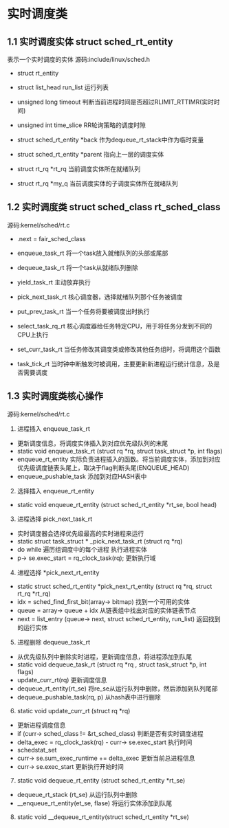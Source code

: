 # 实时调度类

## 1.1 实时调度实体 struct sched\_rt\_entity  
表示一个实时调度的实体
源码:include/linux/sched.h

- struct rt\_entity 
- struct list\_head run\_list 运行列表
- unsigned long timeout 判断当前进程时间是否超过RLIMIT\_RTTIMR(实时时间)
- unsigned int time\_slice RR轮询策略的调度时隙

- struct sched\_rt\_entity \*back 作为dequeue\_rt\_stack中作为临时变量
- struct sched\_rt\_entity \*parent 指向上一层的调度实体
- struct rt\_rq  \*rt\_rq 当前调度实体所在就绪队列
- struct rt\_rq \*my\_q 当前调度实体的子调度实体所在就绪队列


## 1.2 实时调度类 struct sched\_class rt\_sched\_class 
源码:kernel/sched/rt.c

- .next = fair\_sched\_class 
- enqueue\_task\_rt   将一个task放入就绪队列的头部或尾部
- dequeue\_task\_rt   将一个task从就绪队列删除 
- yield\_task\_rt         主动放弃执行
- pick\_next\_task\_rt    核心调度器，选择就绪队列那个任务被调度
- put\_prev\_task\_rt     当一个任务将要被调度出时执行


- select\_task\_rq\_rt    核心调度器给任务特定CPU，用于将任务分发到不同的CPU上执行
- set\_curr\_task\_rt     当任务修改其调度类或修改其他任务组时，将调用这个函数
- task\_tick\_rt	  当时钟中断触发时被调用，主要更新新进程运行统计信息，及是否需要调度


## 1.3 实时调度类核心操作
源码:kernel/sched/rt.c

1. 进程插入 enqueue\_task\_rt
- 更新调度信息，将调度实体插入到对应优先级队列的末尾
- static void enqueue\_task\_rt (struct rq \*rq, struct task\_struct \*p, int flags)
- enqueue\_rt\_entity 实际负责进程插入的函数。将当前调度实体，添加到对应优先级调度链表头尾上，取决于flag判断头尾(ENQUEUE\_HEAD)
- enqueue\_pushable\_task 添加到对应HASH表中

2. 选择插入 enqueue\_rt\_entity
- static void enqueue\_rt\_entity (struct sched\_rt\_entity \*rt\_se, bool head)

3. 进程选择 pick\_next\_task\_rt
- 实时调度器会选择优先级最高的实时进程来运行
- static struct task\_struct \* \_pick\_next\_task\_rt (struct rq \*rq)
- do while 遍历组调度中的每个进程 执行进程实体
- p\-\> se.exec\_start = rq\_clock\_task(rq); 更新执行域
 
4. 进程选择 \*pick\_next\_rt\_entity 
- static struct sched\_rt\_entity \*pick\_next\_rt\_entity (struct rq \*rq, struct rt\_rq \*rt\_rq)
- idx = sched\_find\_first\_bit(array-> bitmap) 找到一个可用的实体
- queue = array-> queue + idx 从链表组中找出对应的实体链表节点
- next = list\_entry (queue-> next, struct sched\_rt\_entity, run\_list) 返回找到的运行实体

5. 进程删除 dequeue\_task\_rt 
- 从优先级队列中删除实时进程，更新调度信息，将进程添加到队尾
- static void dequeue\_task\_rt (struct rq \*rq , struct task\_struct \*p, int flags)
- update\_curr\_rt(rq) 更新调度信息
- dequeue\_rt\_entity(rt\_se) 将re\_se从运行队列中删除，然后添加到队列尾部
- dequeue\_pushable\_task(rq, p) 从hash表中进行删除

6. static void update\_curr\_rt (struct rq \*rq)
- 更新进程调度信息
- if (curr-> sched\_class != &rt\_sched\_class) 判断是否有实时调度进程
- delta\_exec = rq\_clock\_task(rq) - curr-> se.exec\_start 执行时间
- schedstat\_set 
- curr-> se.sum\_exec\_runtime += delta\_exec 更新当前总进程信息
- curr-> se.exec\_start 更新执行开始时间

7. static void dequeue\_rt\_entity (struct sched\_rt\_entity \*rt\_se) 
- dequeue\_rt\_stack (rt\_se) 从运行队列中删除
- \_\_enqueue\_rt\_entity(et\_se, flase) 将运行实体添加到队尾

8. static void \_\_dequeue\_rt\_entity(struct sched\_rt\_entity \*rt\_se)

